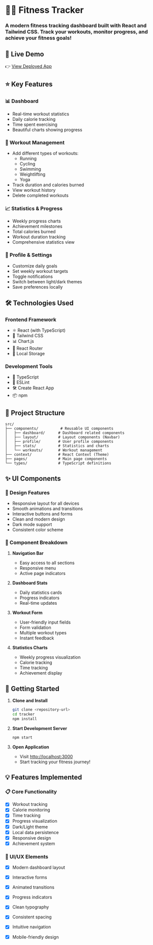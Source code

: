 # 🏃‍♂️ Fitness Tracker

### A modern fitness tracking dashboard built with React and Tailwind CSS. Track your workouts, monitor progress, and achieve your fitness goals!

## 🔗 Live Demo

👉 [View Deployed App](https://fitnesstrackerdash.netlify.app/) <!-- Replace this with your actual Vercel/Netlify URL -->


## ⭐ Key Features

### 📊 Dashboard
- Real-time workout statistics
- Daily calorie tracking
- Time spent exercising
- Beautiful charts showing progress

### 💪 Workout Management
- Add different types of workouts:
  - Running
  - Cycling
  - Swimming
  - Weightlifting
  - Yoga
- Track duration and calories burned
- View workout history
- Delete completed workouts

### 📈 Statistics & Progress
- Weekly progress charts
- Achievement milestones
- Total calories burned
- Workout duration tracking
- Comprehensive statistics view

### 👤 Profile & Settings
- Customize daily goals
- Set weekly workout targets
- Toggle notifications
- Switch between light/dark themes
- Save preferences locally

## 🛠️ Technologies Used

### Frontend Framework
- ⚛️ React (with TypeScript)
- 🎨 Tailwind CSS
- 📊 Chart.js
- 🔄 React Router
- 💾 Local Storage

### Development Tools
- 📝 TypeScript
- 🎯 ESLint
- 🛠️ Create React App
- 📦 npm

## 🎯 Project Structure

```
src/
├── components/          # Reusable UI components
│   ├── dashboard/      # Dashboard related components
│   ├── layout/         # Layout components (Navbar)
│   ├── profile/        # User profile components
│   ├── stats/          # Statistics and charts
│   └── workouts/       # Workout management
├── context/            # React Context (Theme)
├── pages/              # Main page components
└── types/              # TypeScript definitions
```

## ✨ UI Components

### 🎨 Design Features
- Responsive layout for all devices
- Smooth animations and transitions
- Interactive buttons and forms
- Clean and modern design
- Dark mode support
- Consistent color scheme

### 📱 Component Breakdown
1. **Navigation Bar**
   - Easy access to all sections
   - Responsive menu
   - Active page indicators

2. **Dashboard Stats**
   - Daily statistics cards
   - Progress indicators
   - Real-time updates

3. **Workout Form**
   - User-friendly input fields
   - Form validation
   - Multiple workout types
   - Instant feedback

4. **Statistics Charts**
   - Weekly progress visualization
   - Calorie tracking
   - Time tracking
   - Achievement display

## 🚀 Getting Started

1. **Clone and Install**
   ```bash
   git clone <repository-url>
   cd tracker
   npm install
   ```

2. **Start Development Server**
   ```bash
   npm start
   ```

3. **Open Application**
   - Visit [http://localhost:3000](http://localhost:3000)
   - Start tracking your fitness journey!

## 💡 Features Implemented

### 📋 Core Functionality
- [x] Workout tracking
- [x] Calorie monitoring
- [x] Time tracking
- [x] Progress visualization
- [x] Dark/Light theme
- [x] Local data persistence
- [x] Responsive design
- [x] Achievement system

### 🎨 UI/UX Elements
- [x] Modern dashboard layout
- [x] Interactive forms
- [x] Animated transitions
- [x] Progress indicators
- [x] Clean typography
- [x] Consistent spacing
- [x] Intuitive navigation
- [x] Mobile-friendly design


